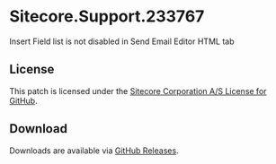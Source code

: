 # Sitecore.Support.233767
Insert Field list is not disabled in Send Email Editor HTML tab

## License  
This patch is licensed under the [Sitecore Corporation A/S License for GitHub](https://github.com/sitecoresupport/Sitecore.Support.233767/blob/master/LICENSE).  

## Download  
Downloads are available via [GitHub Releases](https://github.com/sitecoresupport/Sitecore.Support.233767/releases).  
